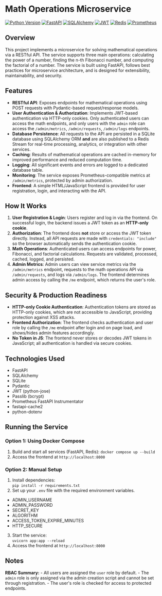 # Math Operations Microservice

<a href="https://www.python.org/" target="_blank"><img src="https://img.shields.io/badge/python-3.13-blue" alt="Python Version"></a>
<a href="https://fastapi.tiangolo.com/" target="_blank"><img src="https://img.shields.io/badge/FastAPI-0.110.0-green" alt="FastAPI"></a>
<a href="https://www.sqlalchemy.org/" target="_blank"><img src="https://img.shields.io/badge/SQLAlchemy-2.0.30-blue" alt="SQLAlchemy"></a>
<a href="https://python-jose.readthedocs.io/" target="_blank"><img src="https://img.shields.io/badge/JWT-python--jose-yellow" alt="JWT"></a>
<a href="https://redis.io/" target="_blank"><img src="https://img.shields.io/badge/Redis-Streaming-red" alt="Redis"></a>
<a href="https://prometheus.io/" target="_blank"><img src="https://img.shields.io/badge/Prometheus-Monitoring-orange" alt="Prometheus"></a>

## Overview

This project implements a microservice for solving mathematical operations via a RESTful API. The service supports three main operations: calculating the power of a number, finding the n-th Fibonacci number, and computing the factorial of a number. The service is built using FastAPI, follows best practices for microservice architecture, and is designed for extensibility, maintainability, and security.

## Features

- **RESTful API**: Exposes endpoints for mathematical operations using POST requests with Pydantic-based request/response models.
- **User Authentication & Authorization**: Implements JWT-based authentication via HTTP-only cookies. Only authenticated users can access the math endpoints, and only users with the `admin` role can access the `/admin/metrics`, `/admin/requests`, `/admin/logs` endpoints.
- **Database Persistence**: All requests to the API are persisted in a SQLite database using SQLAlchemy ORM **and** are also published to a Redis Stream for real-time processing, analytics, or integration with other services.
- **Caching**: Results of mathematical operations are cached in-memory for improved performance and reduced computation time.
- **Logging**: All significant events and errors are logged to a dedicated database table.
- **Monitoring**: The service exposes Prometheus-compatible metrics at `/admin/metrics`, protected by admin authorization.
- **Frontend**: A simple HTML/JavaScript frontend is provided for user registration, login, and interacting with the API.

## How It Works

1. **User Registration & Login**: Users register and log in via the frontend. On successful login, the backend issues a JWT token as an **HTTP-only cookie**.
2. **Authorization**: The frontend does **not** store or access the JWT token directly. Instead, all API requests are made with `credentials: "include"` so the browser automatically sends the authentication cookie.
3. **Math Operations**: Authenticated users can access endpoints for power, Fibonacci, and factorial calculations. Requests are validated, processed, cached, logged, and persisted.
4. **Admin Metrics**: Admin users can view service metrics via the `/admin/metrics` endpoint, requests to the math operations API via `/admin/requests`, and logs via `/admin/logs`. The frontend determines admin access by calling the `/me` endpoint, which returns the user's role.

## Security & Production Readiness

- **HTTP-only Cookie Authentication**: Authentication tokens are stored as HTTP-only cookies, which are not accessible to JavaScript, providing protection against XSS attacks.
- **Frontend Authorization**: The frontend checks authentication and user role by calling the `/me` endpoint after login and on page load, and shows/hides admin features accordingly.
- **No Token in JS**: The frontend never stores or decodes JWT tokens in JavaScript; all authentication is handled via secure cookies.

## Technologies Used

- FastAPI
- SQLAlchemy
- SQLite
- Pydantic
- JWT (python-jose)
- Passlib (bcrypt)
- Prometheus FastAPI Instrumentator
- fastapi-cache2
- python-dotenv

## Running the Service

### Option 1: Using Docker Compose

1. Build and start all services (FastAPI, Redis):
   `docker compose up --build`
2. Access the frontend at `http://localhost:8000`

### Option 2: Manual Setup

1. Install dependencies:  
   `pip install -r requirements.txt`
2. Set up your `.env` file with the required environment variables.
- ADMIN_USERNAME
- ADMIN_PASSWORD
- SECRET_KEY
- ALGORITHM
- ACCESS_TOKEN_EXPIRE_MINUTES
- HTTP_SECURE
3. Start the service:  
   `uvicorn app:app --reload`
4. Access the frontend at `http://localhost:8000`

## Notes

**RBAC Summary:**
    - All users are assigned the `user` role by default.
    - The `admin` role is only assigned via the admin creation script and cannot be set through registration.
    - The user's role is checked for access to protected endpoints.
